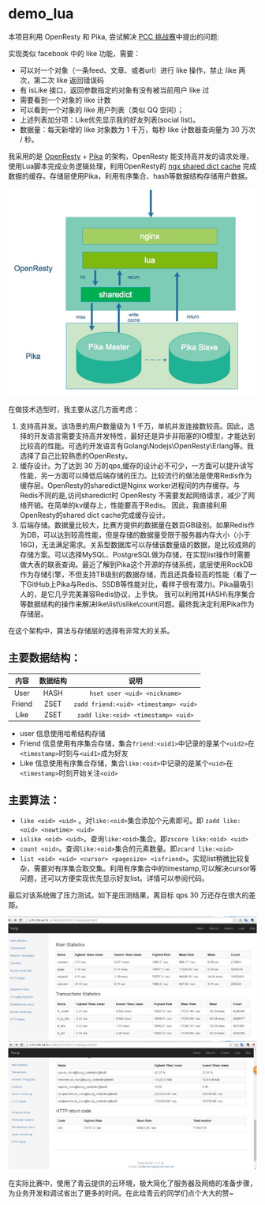 # demo_lua

本项目利用 OpenResty 和 Pika, 尝试解决 [PCC 挑战赛](https://github.com/archnotes/PCC)中提出的问题:

实现类似 facebook 中的 like 功能，需要：

* 可以对一个对象（一条feed、文章、或者url）进行 like 操作，禁止 like 两次，第二次 like 返回错误码
* 有 isLike 接口，返回参数指定的对象有没有被当前用户 like 过
* 需要看到一个对象的 like 计数
* 可以看到一个对象的 like 用户列表（类似 QQ 空间）；
* 上述列表加分项：Like优先显示我的好友列表(social list)。
* 数据量：每天新增的 like 对象数为 1 千万，每秒 like 计数器查询量为 30 万次 / 秒。

我采用的是 [OpenResty](http://openresty.org/en/) + [Pika](https://github.com/Qihoo360/pika) 的架构，OpenResty 能支持高并发的请求处理，使用Lua脚本完成业务逻辑处理，利用OpenResty的 [ngx shared dict cache](https://moonbingbing.gitbooks.io/openresty-best-practices/content/ngx_lua/cache.html) 完成数据的缓存。存储层使用Pika，利用有序集合、hash等数据结构存储用户数据。

![architecture](./images/architecture.png)

在做技术选型时，我主要从这几方面考虑：

1. 支持高并发。该场景的用户数量级为 1 千万，单机并发连接数较高。因此，选择的开发语言需要支持高并发特性，最好还是异步非阻塞的IO模型，才能达到比较高的性能。可选的开发语言有Golang\Nodejs\OpenResty\Erlang等。我选择了自己比较熟悉的OpenResty。
2. 缓存设计。为了达到 30 万的qps,缓存的设计必不可少，一方面可以提升读写性能，另一方面可以降低后端存储的压力。比较流行的做法是使用Redis作为缓存层。OpenResty的sharedict是Nginx worker进程间的内存缓存。与Redis不同的是,访问sharedict时 OpenResty 不需要发起网络请求，减少了网络开销。在简单的kv缓存上，性能要高于Redis。 因此，我直接利用OpenResty的shared dict cache完成缓存设计。
3. 后端存储。数据量比较大，比赛方提供的数据量在数百GB级别。如果Redis作为DB，可以达到较高性能，但是存储的数据量受限于服务器内存大小（小于16G)，无法满足需求。关系型数据库可以存储该数量级的数据，是比较成熟的存储方案。可以选择MySQL、PostgreSQL做为存储，在实现list操作时需要做大表的联表查询。最近了解到Pika这个开源的存储系统，底层使用RockDB作为存储引擎，不但支持TB级别的数据存储，而且还具备较高的性能（看了一下GitHub上Pika与Redis、SSDB等性能对比，看样子很有潜力)。Pika最吸引人的，是它几乎完美兼容Redis协议，上手快。 我可以利用其HASH\有序集合等数据结构的操作来解决like\list\islike\count问题。最终我决定利用Pika作为存储层。

在这个架构中，算法与存储层的选择有非常大的关系。

## 主要数据结构：

|内容|数据结构|说明|
|:----:|:---:|:---:|
|User|HASH|```hset user <uid> <nickname>```|
|Friend|ZSET|```zadd friend:<uid> <timestamp> <uid>```|
|Like|ZSET|```zadd like:<oid> <timestamp> <uid>```|

* user 信息使用哈希结构存储
* Friend 信息使用有序集合存储，集合```friend:<uid1>```中记录的是某个```<uid2>```在```<timestamp>```时刻与```<uid1>```成为好友
* Like 信息使用有序集合存储，集合```like:<oid>```中记录的是某个```<uid>```在```<timestamp>```时刻开始关注```<oid>```

## 主要算法：

* ```like <oid> <uid>``` 。对```like:<oid>```集合添加个元素即可。即 ```zadd like:<oid> <nowtime> <uid>```
* ```islike <oid> <uid>```。查询```like:<oid>```集合。即```zscore like:<oid> <uid>```
* ```count <oid>```。查询```like:<oid>```集合的元素数量。即```zcard like:<oid>```
* ```list <oid> <uid> <cursor> <pagesize> <isfriend>```。实现list稍微比较复杂，需要对有序集合取交集。利用有序集合中的timestamp,可以解决cursor等问题，还可以方便实现优先显示好友list。详情可以参阅代码。

最后对该系统做了压力测试。如下是压测结果，离目标 qps 30 万还存在很大的差距。

![](./images/performance1.png)
![](./images/performance2.png)

在实际比赛中，使用了青云提供的云环境，极大简化了服务器及网络的准备步骤，为业务开发和调试省出了更多的时间。在此给青云的同学们点个大大的赞~